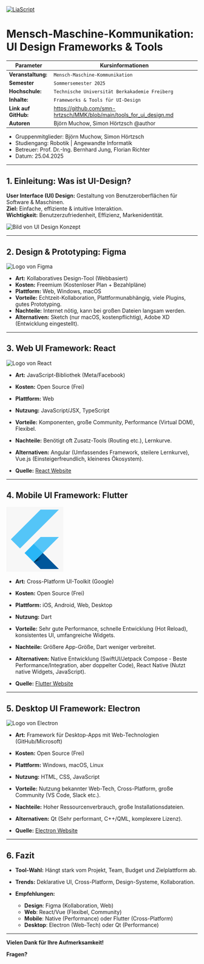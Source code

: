 [![LiaScript](https://raw.githubusercontent.com/LiaScript/LiaScript/master/badges/course.svg)](https://liascript.github.io/course/?https://raw.githubusercontent.com/smn-hrtzsch/MMK/refs/heads/main/tools_for_ui_design.md)

# Mensch-Maschine-Kommunikation: UI Design Frameworks & Tools

| Parameter             | Kursinformationen                                                         |
| ----------------------| --------------------------------------------------------------------------|
| **Veranstaltung:**    | `Mensch-Maschine-Kommunikation`                                           |
| **Semester**          | `Sommersemester 2025`                                                     |
| **Hochschule:**       | `Technische Universität Berkakademie Freiberg`                            |
| **Inhalte:**          | `Frameworks & Tools für UI-Design`                                        |
| **Link auf GitHub:**  | https://github.com/smn-hrtzsch/MMK/blob/main/tools_for_ui_design.md       |
| **Autoren**           | Björn Muchow, Simon Hörtzsch @author                                      |

+ Gruppenmitglieder: Björn Muchow, Simon Hörtzsch
+ Studiengang: Robotik | Angewandte Informatik
+ Betreuer: Prof. Dr.-Ing. Bernhard Jung, Florian Richter
+ Datum: 25.04.2025

---

## 1. Einleitung: Was ist UI-Design?

**User Interface (UI) Design:** Gestaltung von Benutzeroberflächen für Software & Maschinen.  
**Ziel:** Einfache, effiziente & intuitive Interaktion.  
**Wichtigkeit:** Benutzerzufriedenheit, Effizienz, Markenidentität.

<img src="https://images.unsplash.com/photo-1581291518857-4e27b48ff24e?ixlib=rb-4.0.3&ixid=M3wxMjA3fDB8MHxwaG90by1wYWdlfHx8fGVufDB8fHx8fA%3D%3D&auto=format&fit=crop&w=1170&q=80" alt="Bild von UI Design Konzept" width="400">

---

## 2. Design & Prototyping: Figma

<img src="https://upload.wikimedia.org/wikipedia/commons/thumb/3/33/Figma-logo.svg/1667px-Figma-logo.svg.png" alt="Logo von Figma" width="150">

+ **Art:** Kollaboratives Design-Tool (Webbasiert)
+ **Kosten:** Freemium (Kostenloser Plan + Bezahlpläne)
+ **Plattform:** Web, Windows, macOS
+ **Vorteile:** Echtzeit-Kollaboration, Plattformunabhängig, viele Plugins, gutes Prototyping.
+ **Nachteile:** Internet nötig, kann bei großen Dateien langsam werden.
+ **Alternativen:** Sketch (nur macOS, kostenpflichtig), Adobe XD (Entwicklung eingestellt).

---

## 3. Web UI Framework: React

<img src="https://upload.wikimedia.org/wikipedia/commons/thumb/a/a7/React-icon.svg/1024px-React-icon.svg.png" alt="Logo von React" width="150">

+ **Art:** JavaScript-Bibliothek (Meta/Facebook)
+ **Kosten:** Open Source (Frei)
+ **Plattform:** Web
+ **Nutzung:** JavaScript/JSX, TypeScript
+ **Vorteile:** Komponenten, große Community, Performance (Virtual DOM), Flexibel.
+ **Nachteile:** Benötigt oft Zusatz-Tools (Routing etc.), Lernkurve.
+ **Alternativen:** Angular (Umfassendes Framework, steilere Lernkurve), Vue.js (Einsteigerfreundlich, kleineres Ökosystem).

+ **Quelle:** [React Website](https://react.dev/)

---

## 4. Mobile UI Framework: Flutter

<img src="/Img/flutter_logo.png" alt="Logo von Flutter" width="150">

+ **Art:** Cross-Platform UI-Toolkit (Google)
+ **Kosten:** Open Source (Frei)
+ **Plattform:** iOS, Android, Web, Desktop
+ **Nutzung:** Dart
+ **Vorteile:** Sehr gute Performance, schnelle Entwicklung (Hot Reload), konsistentes UI, umfangreiche Widgets.
+ **Nachteile:** Größere App-Größe, Dart weniger verbreitet.
+ **Alternativen:** Native Entwicklung (SwiftUI/Jetpack Compose - Beste Performance/Integration, aber doppelter Code), React Native (Nutzt native Widgets, JavaScript).

+ **Quelle:** [Flutter Website](https://flutter.dev/)

---

## 5. Desktop UI Framework: Electron

<img src="https://upload.wikimedia.org/wikipedia/commons/thumb/9/91/Electron_Software_Framework_Logo.svg/1024px-Electron_Software_Framework_Logo.svg.png" alt="Logo von Electron" width="150">

+ **Art:** Framework für Desktop-Apps mit Web-Technologien (GitHub/Microsoft)
+ **Kosten:** Open Source (Frei)
+ **Plattform:** Windows, macOS, Linux
+ **Nutzung:** HTML, CSS, JavaScript
+ **Vorteile:** Nutzung bekannter Web-Tech, Cross-Platform, große Community (VS Code, Slack etc.).
+ **Nachteile:** Hoher Ressourcenverbrauch, große Installationsdateien.
+ **Alternativen:** Qt (Sehr performant, C++/QML, komplexere Lizenz).

+ **Quelle:** [Electron Website](https://www.electronjs.org/)

---

## 6. Fazit

+ **Tool-Wahl:** Hängt stark vom Projekt, Team, Budget und Zielplattform ab.
+ **Trends:** Deklarative UI, Cross-Platform, Design-Systeme, Kollaboration.
+ **Empfehlungen:**

    - **Design**: Figma (Kollaboration, Web)
    - **Web**: React/Vue (Flexibel, Community)
    - **Mobile**: Native (Performance) oder Flutter (Cross-Platform)
    - **Desktop**: Electron (Web-Tech) oder Qt (Performance)

---

**Vielen Dank für Ihre Aufmerksamkeit!**

**Fragen?**
